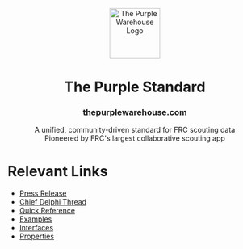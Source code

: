 <p align="center">
  <a href="https://thepurplewarehouse.com/" target="_blank" rel="noopener noreferrer">
    <img src="https://thepurplewarehouse.com/img/landing/logo-circle.png" width="100" alt="The Purple Warehouse Logo">
  </a>
</p>

<h1 align="center">The Purple Standard</h1>
<h3 align="center"><a href="https://thepurplewarehouse.com/">thepurplewarehouse.com</a></h3>

<p align="center">A unified, community-driven standard for FRC scouting data<br>Pioneered by FRC's largest collaborative scouting app</p>

# Relevant Links
- [Press Release](https://thepurplewarehouse.com/tps-press-release.pdf)
- [Chief Delphi Thread](https://chiefdelphi.com/)
- [Quick Reference](/reference.md)
- [Examples](/examples)
- [Interfaces](/interfaces)
- [Properties](/properties)
